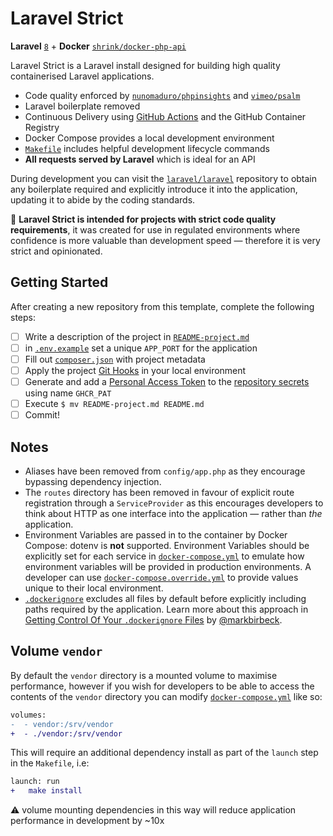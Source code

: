 # Laravel Strict

**Laravel** [`8`][laravel-8] + **Docker**
[`shrink/docker-php-api`][shrink/docker-php-api]

Laravel Strict is a Laravel install designed for building high quality
containerised Laravel applications.

* Code quality enforced by [`nunomaduro/phpinsights`][php-insights] and
  [`vimeo/psalm`][psalm]
* Laravel boilerplate removed
* Continuous Delivery using [GitHub Actions][workflows/build] and the GitHub
  Container Registry
* Docker Compose provides a local development environment
* [`Makefile`](Makefile) includes helpful development lifecycle commands
* **All requests served by Laravel** which is ideal for an API

During development you can visit the [`laravel/laravel`][laravel/laravel]
repository to obtain any boilerplate required and explicitly introduce it into
the application, updating it to abide by the coding standards.

:thought_balloon: **Laravel Strict is intended for projects with strict code
quality requirements**, it was created for use in regulated environments where
confidence is more valuable than development speed — therefore it is very strict
and opinionated.

## Getting Started

After creating a new repository from this template, complete the following
steps:

- [ ] Write a description of the project in
      [`README-project.md`][readme-project]
- [ ] in [`.env.example`][.env.example] set a unique `APP_PORT` for the
      application
- [ ] Fill out [`composer.json`][composer.json] with project metadata
- [ ] Apply the project [Git Hooks][hooks] in your local environment
- [ ] Generate and add a [Personal Access Token][ghcr-pat] to the
      [repository secrets][secrets] using name `GHCR_PAT`
- [ ] Execute `$ mv README-project.md README.md`
- [ ] Commit!

## Notes

* Aliases have been removed from `config/app.php` as they encourage bypassing
  dependency injection.
* The `routes` directory has been removed in favour of explicit route
  registration through a `ServiceProvider` as this encourages developers
  to think about HTTP as one interface into the application — rather than _the_
  application.
* Environment Variables are passed in to the container by Docker Compose: dotenv
  is **not** supported. Environment Variables should be explicitly set for
  each service in [`docker-compose.yml`][dc-config] to emulate how
  environment variables will be provided in production environments. A developer
  can use [`docker-compose.override.yml`][dc-override] to provide values unique
  to their local environment.
* [`.dockerignore`][docker-ignore] excludes all files by default before
  explicitly including paths required by the application. Learn more about this
  approach in [Getting Control Of Your `.dockerignore` Files][ignore-by-default]
  by [@markbirbeck][markbirkbeck].

## Volume `vendor`

By default the `vendor` directory is a mounted volume to maximise performance,
however if you wish for developers to be able to access the contents of the
`vendor` directory you can modify [`docker-compose.yml`][dc-config] like so:

```diff
volumes:
-  - vendor:/srv/vendor
+  - ./vendor:/srv/vendor
```

This will require an additional dependency install as part of the `launch` step
in the `Makefile`, i.e:

```diff
launch: run
+	make install
```

:warning: volume mounting dependencies in this way will reduce application
performance in development by ~10x

[laravel-8]: https://laravel.com/docs/8.x
[shrink/docker-php-api]: https://github.com/shrink/docker-php-api
[php-insights]: https://phpinsights.com
[psalm]: https://psalm.dev
[workflows/build]: .github/workflows/build.yml
[laravel/laravel]: https://github.com/laravel/laravel
[readme-project]: README-project.md
[.env.example]: .env.example
[composer.json]: composer.json
[docker/name]: https://github.com/moby/moby/blob/19.03/daemon/names/names.go#L6
[hooks]: README-project.md#hooks
[ghcr-pat]: https://docs.github.com/en/packages/getting-started-with-github-container-registry/migrating-to-github-container-registry-for-docker-images#authenticating-with-the-container-registry
[secrets]: settings/secrets
[dc-config]: docker-compose.yml
[dc-override]: https://docs.docker.com/compose/extends/#understanding-multiple-compose-files
[docker-ignore]: .dockerignore
[ignore-by-default]: https://youknowfordevs.com/2018/12/07/getting-control-of-your-dockerignore-files.html
[markbirkbeck]: https://github.com/markbirbeck
